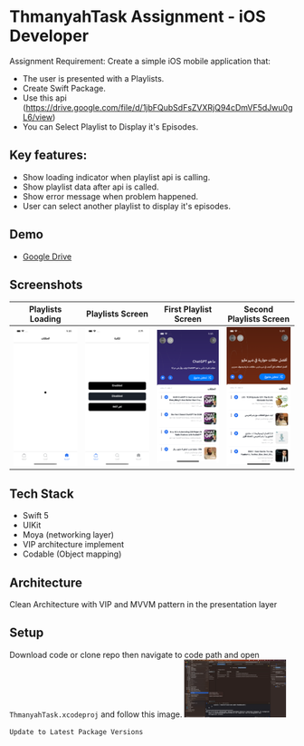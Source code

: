 # ThmanyahTask Assignment - iOS Developer 

Assignment Requirement: Create a simple iOS mobile application that:

* The user is presented with a Playlists.
* Create Swift Package.
* Use this api (https://drive.google.com/file/d/1jbFQubSdFsZVXRjQ94cDmVF5dJwu0gL6/view)
* You can Select Playlist to Display it's Episodes.

## Key features: 

* Show loading indicator when playlist api is calling.
* Show playlist data after api is called.
* Show error message when problem happened.
* User can select another playlist to display it's episodes.

## Demo

* [Google Drive ](https://drive.google.com/file/d/1ZotME58WrB1X22BQfeuLP-Evy7XfNWDl/view?usp=sharing) 

## Screenshots

| Playlists Loading | Playlists Screen | First Playlist Screen | Second Playlists Screen |
| --- | --- | --- | --- |
| <img width=180 src="screenshoots/Loading.png" /> | <img width=180 src="screenshoots/StartScreen.png" /> | <img width=180 src="screenshoots/FirstPlaylist.png" /> | <img width=180 src="screenshoots/SecondPlaylists.png" /> |


## Tech Stack

*  Swift 5
*  UIKit
*  Moya (networking layer)
*  VIP architecture implement
*  Codable (Object mapping)

## Architecture

Clean Architecture with VIP and MVVM pattern in the presentation layer

## Setup

Download code or clone repo then navigate to code path and open `ThmanyahTask.xcodeproj`  and follow this image.
  <img width=180 src="screenshoots/Installation.png" /> 

```
Update to Latest Package Versions
```
